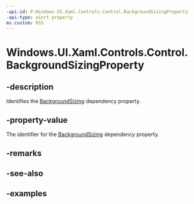 ```yaml
---
-api-id: P:Windows.UI.Xaml.Controls.Control.BackgroundSizingProperty
-api-type: winrt property
ms.custom: RS5
---
```


<!-- Property syntax.
public DependencyProperty BackgroundSizingProperty { get; }
-->

# Windows.UI.Xaml.Controls.Control.BackgroundSizingProperty

## -description

Identifies the [BackgroundSizing](control_backgroundsizing.md) dependency property.



## -property-value

The identifier for the [BackgroundSizing](control_backgroundsizing.md) dependency property.

## -remarks

## -see-also

## -examples

